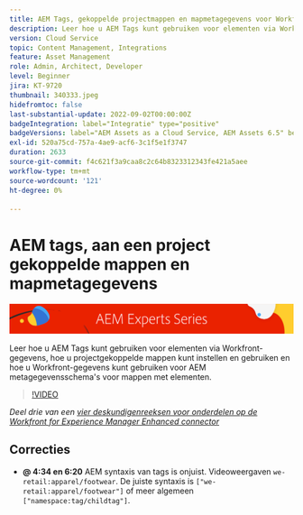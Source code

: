 ```yaml
---
title: AEM Tags, gekoppelde projectmappen en mapmetagegevens voor Workfront for AEM verbeterde connector
description: Leer hoe u AEM Tags kunt gebruiken voor elementen via Workfront-gegevens, hoe u met aan een project gekoppelde mappen en Workfront-gegevens AEM voor metagegevensschema's voor mappen met elementen.
version: Cloud Service
topic: Content Management, Integrations
feature: Asset Management
role: Admin, Architect, Developer
level: Beginner
jira: KT-9720
thumbnail: 340333.jpeg
hidefromtoc: false
last-substantial-update: 2022-09-02T00:00:00Z
badgeIntegration: label="Integratie" type="positive"
badgeVersions: label="AEM Assets as a Cloud Service, AEM Assets 6.5" before-title="false"
exl-id: 520a75cd-757a-4ae9-acf6-3c1f5e1f3747
duration: 2633
source-git-commit: f4c621f3a9caa8c2c64b8323312343fe421a5aee
workflow-type: tm+mt
source-wordcount: '121'
ht-degree: 0%

---
```


# AEM tags, aan een project gekoppelde mappen en mapmetagegevens

![AEM Deskundigenreeks](./assets/banner.png)

Leer hoe u AEM Tags kunt gebruiken voor elementen via Workfront-gegevens, hoe u projectgekoppelde mappen kunt instellen en gebruiken en hoe u Workfront-gegevens kunt gebruiken voor AEM metagegevensschema&#39;s voor mappen met elementen.

>[!VIDEO](https://video.tv.adobe.com/v/340333?quality=12&learn=on)

_Deel drie van een [vier deskundigenreeksen voor onderdelen op de Workfront for Experience Manager Enhanced connector](./overview.md)_

## Correcties

+ __@ 4:34 en 6:20__ AEM syntaxis van tags is onjuist. Videoweergaven `we-retail:apparel/footwear`. De juiste syntaxis is `["we-retail:apparel/footwear"]` of meer algemeen `["namespace:tag/childtag"]`.
